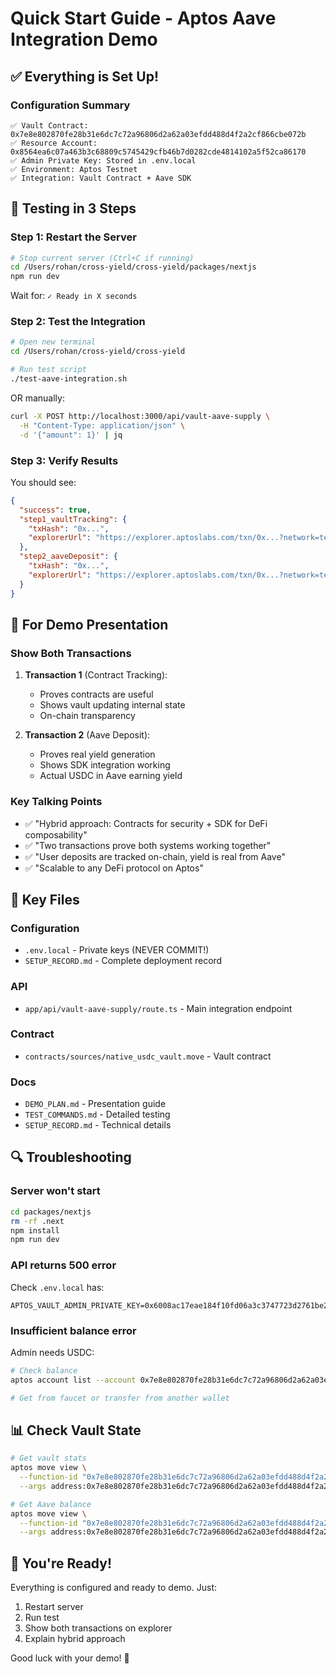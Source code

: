 # Quick Start Guide - Aptos Aave Integration Demo

## ✅ Everything is Set Up!

### Configuration Summary
```
✅ Vault Contract: 0x7e8e802870fe28b31e6dc7c72a96806d2a62a03efdd488d4f2a2cf866cbe072b
✅ Resource Account: 0x8564ea6c07a463b3c68809c5745429cfb46b7d0282cde4814102a5f52ca86170
✅ Admin Private Key: Stored in .env.local
✅ Environment: Aptos Testnet
✅ Integration: Vault Contract + Aave SDK
```

## 🚀 Testing in 3 Steps

### Step 1: Restart the Server
```bash
# Stop current server (Ctrl+C if running)
cd /Users/rohan/cross-yield/cross-yield/packages/nextjs
npm run dev
```

Wait for: `✓ Ready in X seconds`

### Step 2: Test the Integration
```bash
# Open new terminal
cd /Users/rohan/cross-yield/cross-yield

# Run test script
./test-aave-integration.sh
```

OR manually:
```bash
curl -X POST http://localhost:3000/api/vault-aave-supply \
  -H "Content-Type: application/json" \
  -d '{"amount": 1}' | jq
```

### Step 3: Verify Results
You should see:
```json
{
  "success": true,
  "step1_vaultTracking": {
    "txHash": "0x...",
    "explorerUrl": "https://explorer.aptoslabs.com/txn/0x...?network=testnet"
  },
  "step2_aaveDeposit": {
    "txHash": "0x...",
    "explorerUrl": "https://explorer.aptoslabs.com/txn/0x...?network=testnet"
  }
}
```

## 🎯 For Demo Presentation

### Show Both Transactions
1. **Transaction 1** (Contract Tracking):
   - Proves contracts are useful
   - Shows vault updating internal state
   - On-chain transparency

2. **Transaction 2** (Aave Deposit):
   - Proves real yield generation
   - Shows SDK integration working
   - Actual USDC in Aave earning yield

### Key Talking Points
- ✅ "Hybrid approach: Contracts for security + SDK for DeFi composability"
- ✅ "Two transactions prove both systems working together"
- ✅ "User deposits are tracked on-chain, yield is real from Aave"
- ✅ "Scalable to any DeFi protocol on Aptos"

## 📁 Key Files

### Configuration
- `.env.local` - Private keys (NEVER COMMIT!)
- `SETUP_RECORD.md` - Complete deployment record

### API
- `app/api/vault-aave-supply/route.ts` - Main integration endpoint

### Contract
- `contracts/sources/native_usdc_vault.move` - Vault contract

### Docs
- `DEMO_PLAN.md` - Presentation guide
- `TEST_COMMANDS.md` - Detailed testing
- `SETUP_RECORD.md` - Technical details

## 🔍 Troubleshooting

### Server won't start
```bash
cd packages/nextjs
rm -rf .next
npm install
npm run dev
```

### API returns 500 error
Check `.env.local` has:
```
APTOS_VAULT_ADMIN_PRIVATE_KEY=0x6008ac17eae184f10fd06a3c3747723d2761be244cd0716edee74946a5b83df4
```

### Insufficient balance error
Admin needs USDC:
```bash
# Check balance
aptos account list --account 0x7e8e802870fe28b31e6dc7c72a96806d2a62a03efdd488d4f2a2cf866cbe072b

# Get from faucet or transfer from another wallet
```

## 📊 Check Vault State

```bash
# Get vault stats
aptos move view \
  --function-id "0x7e8e802870fe28b31e6dc7c72a96806d2a62a03efdd488d4f2a2cf866cbe072b::yieldflow_v3::get_vault_stats" \
  --args address:0x7e8e802870fe28b31e6dc7c72a96806d2a62a03efdd488d4f2a2cf866cbe072b

# Get Aave balance
aptos move view \
  --function-id "0x7e8e802870fe28b31e6dc7c72a96806d2a62a03efdd488d4f2a2cf866cbe072b::yieldflow_v3::get_aave_balance" \
  --args address:0x7e8e802870fe28b31e6dc7c72a96806d2a62a03efdd488d4f2a2cf866cbe072b
```

## 🎉 You're Ready!

Everything is configured and ready to demo. Just:
1. Restart server
2. Run test
3. Show both transactions on explorer
4. Explain hybrid approach

Good luck with your demo! 🚀

